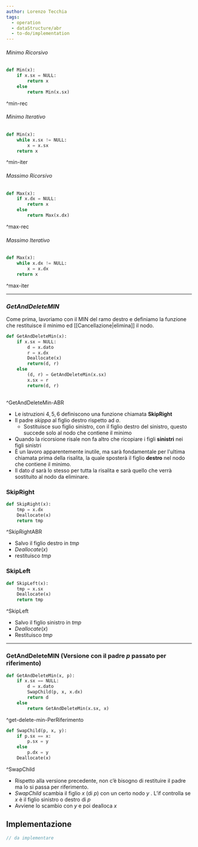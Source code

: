 ```yaml
---
author: Lorenzo Tecchia
tags:
  - operation
  - dataStructure/abr
  - to-do/implementation
---
```

###### Minimo Ricorsivo

```python
def Min(x):
	if x.sx = NULL:
		return x
	else
		return Min(x.sx)	
```
^min-rec

###### Minimo Iterativo

```python
def Min(x):
	while x.sx != NULL:
		x = x.sx
	return x
```
^min-iter

###### Massimo Ricorsivo

```python
def Max(x):
	if x.dx = NULL:
		return x
	else
		return Max(x.dx)

```
^max-rec

###### Massimo Iterativo

```python
def Max(x):
	while x.dx != NULL:
		x = x.dx
	return x
```
^max-iter

---
### $GetAndDeleteMIN$
Come prima, lavoriamo con il MIN del ramo destro e definiamo la funzione che restituisce il minimo ed [[Cancellazione|elimina]] il nodo.

```python
def GetAndDeleteMin(x):
	if x.sx = NULL:
		d = x.dato
		r = x.dx
		Deallocate(x)
		return(d, r)
	else
		(d, r) = GetAndDeleteMin(x.sx)
		x.sx = r
		return(d, r)		
		
```
^GetAndDeleteMin-ABR

- Le istruzioni $4,5,6$ definiscono una funzione chiamata $\textbf{SkipRight}$
- Il padre $skippa$ al figlio destro rispetto ad $a$.
	- Sostituisce suo figlio sinistro, con il figlio destro del sinistro, questo succede solo al nodo che contiene il minimo 
- Quando la ricorsione risale non fa altro che ricopiare i figli **sinistri** nei figli sinistri
- È un lavoro apparentemente inutile, ma sarà fondamentale per l'ultima chiamata prima della risalita, la quale sposterà il figlio **destro** nel nodo che contiene il minimo. 
- Il dato $d$ sarà lo stesso per tutta la risalita e sarà quello che verrà sostituito al nodo da eliminare. 
### $\textbf{SkipRight}$

```python
def SkipRight(x):
	tmp = x.dx
	Deallocate(x)
	return tmp
```
^SkipRightABR

- Salvo il figlio destro in $tmp$
- $Deallocate(x)$
- restituisco $tmp$
### $\textbf{SkipLeft}$

```python
def SkipLeft(x):
	tmp = x.sx
	Deallocate(x)
	return tmp
```
^SkipLeft

- Salvo il figlio sinistro in $tmp$
- $Deallocate(x)$
- Restituisco $tmp$
---
### $\textbf{GetAndDeleteMIN}$ (Versione con il padre $p$ passato per riferimento)

```python
def GetAndDeleteMin(x, p):
	if x.sx == NULL:
		d = x.dato
		SwapChild(p, x, x.dx)
		return d
	else
		return GetAndDeleteMin(x.sx, x)
```
^get-delete-min-PerRiferimento

```python
def SwapChild(p, x, y):
	if p.sx == x:
		p.sx = y
	else
		p.dx = y
	Deallocate(x)
```
^SwapChild

- Rispetto alla versione precedente, non c’è bisogno di restituire il padre ma lo si passa per riferimento.
 - $SwapChild$ scambia il figlio $x$ (di $p$) con un certo nodo $y$ . L’if controlla se $x$ è il figlio sinistro o destro di $p$  
- Avviene lo scambio con $y$ e poi dealloca $x$


## Implementazione
```C
// da implementare
```
